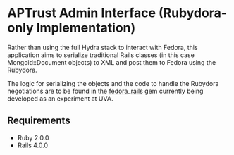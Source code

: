 # APTrust Admin Interface (Rubydora-only Implementation)

Rather than using the full Hydra stack to interact with Fedora, this application aims to serialize traditional Rails classes (in this case Mongoid::Document objects) to XML and post them to Fedora using the Rubydora.

The logic for serializing the objects and the code to handle the Rubydora negotiations are to be found in the [fedora_rails](https://github.com/uvalib-dcs/fedora_rails) gem currently being developed as an experiment at UVA.  

## Requirements
* Ruby 2.0.0
* Rails 4.0.0